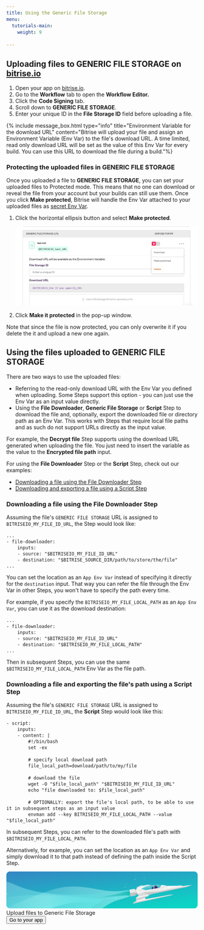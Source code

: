 ```yaml
---
title: Using the Generic File Storage
menu:
  tutorials-main:
    weight: 9

---
```

## Uploading files to GENERIC FILE STORAGE on [bitrise.io](https://www.bitrise.io)

1. Open your app on [bitrise.io](https://www.bitrise.io).
2. Go to the **Workflow** tab to open the **Workflow Editor.**
3. Click the **Code Signing** tab.
4. Scroll down to **GENERIC FILE STORAGE**.
5. Enter your unique ID in the **File Storage ID** field before uploading a file.

{% include message_box.html type="info" title="Environment Variable for the download URL" content="Bitrise will upload your file and assign an Environment Variable (Env Var) to the file's download URL. A time limited, read only download URL will be set as the value of this Env Var for every build. You can use this URL to download the file during a build."%}

### Protecting the uploaded files in GENERIC FILE STORAGE

Once you uploaded a file to **GENERIC FILE STORAGE**, you can set your uploaded files to Protected mode. This means that no one can download or reveal the file from your account but your builds can still use them. Once you click **Make protected**, Bitrise will handle the Env Var attached to your uploaded files as [secret Env Var](/builds/env-vars-secret-env-vars/).

1. Click the horizontal ellipsis button and select **Make protected**.

   ![](/img/genericfileprotected.jpg)
2. Click **Make it protected** in the pop-up window.

Note that since the file is now protected, you can only overwrite it if you delete the it and upload a new one again.

## Using the files uploaded to GENERIC FILE STORAGE

There are two ways to use the uploaded files:

* Referring to the read-only download URL with the Env Var you defined when uploading. Some Steps support this option - you can just use the Env Var as an input value directly.
* Using the **File Downloader**, **Generic File Storage** or **Script** Step to download the file and, optionally, export the downloaded file or directory path as an Env Var. This works with Steps that require local file paths and as such do not support URLs directly as the input value.

For example, the **Decrypt file** Step supports using the download URL generated when uploading the file. You just need to insert the variable as the value to the **Encrypted file path** input.

For using the **File Downloader** Step or the **Script** Step, check out our examples:

* [Downloading a file using the File Downloader Step](/tutorials/how-to-use-the-generic-file-storage/#downloading-a-file-using-the-file-downloader-step)
* [Downloading and exporting a file using a Script Step](/tutorials/how-to-use-the-generic-file-storage/#downloading-and-exporting-a-file-using-a-script-step)

### Downloading a file using the File Downloader Step

Assuming the file's `GENERIC FILE STORAGE` URL is assigned to `BITRISEIO_MY_FILE_ID_URL`, the Step would look like:

    ...
    - file-downloader:
        inputs:
        - source: "$BITRISEIO_MY_FILE_ID_URL"
        - destination: "$BITRISE_SOURCE_DIR/path/to/store/the/file"
    ...

You can set the location as an `App Env Var` instead of specifying it
directly for the `destination` input. That way you can refer the file through the Env Var in other Steps, you won't have to specify the path every time.

For example, if you specify the `BITRISEIO_MY_FILE_LOCAL_PATH` as an `App Env Var`,
you can use it as the download destination:

    ...
    - file-downloader:
        inputs:
        - source: "$BITRISEIO_MY_FILE_ID_URL"
        - destination: "$BITRISEIO_MY_FILE_LOCAL_PATH"
    ...

Then in subsequent Steps, you can use the same `$BITRISEIO_MY_FILE_LOCAL_PATH` Env Var as the file path.

### Downloading a file and exporting the file's path using a Script Step

Assuming the file's `GENERIC FILE STORAGE` URL is assigned to `BITRISEIO_MY_FILE_ID_URL`, the **Script** Step would look like this:

    - script:
        inputs:
        - content: |
            #!/bin/bash
            set -ex
    
            # specify local download path
            file_local_path=download/path/to/my/file
    
            # download the file
            wget -O "$file_local_path" "$BITRISEIO_MY_FILE_ID_URL"
            echo "file downloaded to: $file_local_path"
    
            # OPTIONALLY: export the file's local path, to be able to use it in subsequent steps as an input value
            envman add --key BITRISEIO_MY_FILE_LOCAL_PATH --value "$file_local_path"

In subsequent Steps, you can refer to the downloaded file's path with `$BITRISEIO_MY_FILE_LOCAL_PATH`.

Alternatively, for example, you can set the location as an `App Env Var` and simply download it to that path instead of defining the path inside the Script Step.

<div class="banner">
<img src="/assets/images/banner-bg-888x170.png" style="border: none;">
<div class="deploy-text">Upload files to Generic File Storage</div>
<a target="_blank" href="https://app.bitrise.io/dashboard/builds"><button class="button">Go to your app</button></a>
</div>